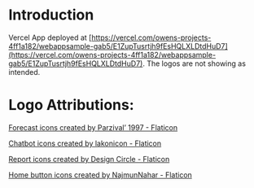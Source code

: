 # Introduction
Vercel App deployed at [https://vercel.com/owens-projects-4ff1a182/webappsample-gab5/E1ZupTusrtjh9fEsHQLXLDtdHuD7](https://vercel.com/owens-projects-4ff1a182/webappsample-gab5/E1ZupTusrtjh9fEsHQLXLDtdHuD7). The logos are not showing as intended.

# Logo Attributions:
<a href="https://www.flaticon.com/free-icons/forecast" title="forecast icons">Forecast icons created by Parzival’ 1997 - Flaticon</a>

<a href="https://www.flaticon.com/free-icons/chatbot" title="chatbot icons">Chatbot icons created by lakonicon - Flaticon</a>

<a href="https://www.flaticon.com/free-icons/report" title="report icons">Report icons created by Design Circle - Flaticon</a>

<a href="https://www.flaticon.com/free-icons/home-button" title="home button icons">Home button icons created by NajmunNahar - Flaticon</a>
